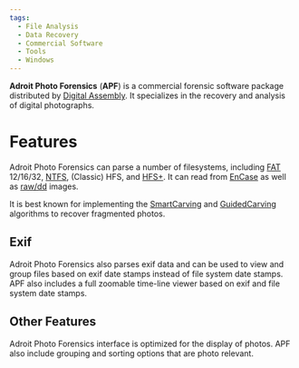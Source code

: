 ```yaml
---
tags:
  - File Analysis
  - Data Recovery
  - Commercial Software
  - Tools
  - Windows
---
```

**Adroit Photo Forensics** (**APF**) is a commercial forensic software
package distributed by [Digital Assembly](digital_assembly.md).
It specializes in the recovery and analysis of digital photographs.

# Features

Adroit Photo Forensics can parse a number of filesystems, including
[FAT](fat.md) 12/16/32, [NTFS](ntfs.md), (Classic) HFS, and
[HFS+](hfs+.md). It can read from [EnCase](encase.md) as well as
[raw/dd](raw_image_format.md) images.

It is best known for implementing the [SmartCarving](file_carving_smartcarving.md)
and [GuidedCarving](file_carving_guidedcarving.md) algorithms to recover
fragmented photos.

## Exif

Adroit Photo Forensics also parses exif data and can be used to view and
group files based on exif date stamps instead of file system date
stamps. APF also includes a full zoomable time-line viewer based on exif
and file system date stamps.

## Other Features

Adroit Photo Forensics interface is optimized for the display of photos.
APF also include grouping and sorting options that are photo relevant.
